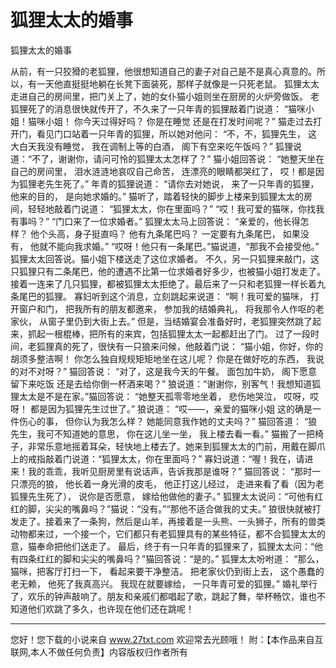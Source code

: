 # 狐狸太太的婚事

狐狸太太的婚事 

从前，有一只狡猾的老狐狸，他很想知道自己的妻子对自己是不是真心真意的。所以，有一天他直挺挺地躺在长凳下面装死，那样子就像是一只死老鼠。 
狐狸太太走进自己的房间里，把门关上了，她的女仆猫小姐则坐在厨房的火炉旁做饭。 
老狐狸死了的消息很快就传开了，不久来了一只年青的狐狸敲着门说道： 
“猫咪小姐！猫咪小姐！ 
你今天过得好吗？ 
你是在睡觉 
还是在打发时间呢？” 
猫走过去打开门，看见门口站着一只年青的狐狸，所以她对他问： 
“不，不，狐狸先生， 
这大白天我没有睡觉， 
我在调制上等的白酒， 
阁下有空来吃午饭吗？” 
狐狸说道：“不了，谢谢你，请问可怜的狐狸太太怎样了？” 
猫小姐回答说： 
“她整天坐在自己的房间里， 
泪水涟涟地哀叹自己命苦， 
连漂亮的眼睛都哭红了， 
哎！都是因为狐狸老先生死了。” 
年青的狐狸说道： 
“请你去对她说， 
来了一只年青的狐狸， 
他来的目的， 
是向她求婚的。” 
猫听了，踏着轻快的脚步上楼来到狐狸太太的房间，轻轻地敲着门说道： 
“狐狸太太，你在里面吗？” 
“哎！我可爱的猫咪，你找我有事吗？” 
“门口来了一位求婚者。” 
狐狸太太马上回答说： 
“亲爱的，他长得怎样？ 
他个头高，身子挺直吗？ 
他有九条尾巴吗？ 
一定要有九条尾巴， 
如果没有， 
他就不能向我求婚。” 
“哎呀！他只有一条尾巴。”猫说道，“那我不会接受他。” 
狐狸太太回答说。猫小姐下楼送走了这位求婚者。 
不久，另一只狐狸来敲门，这只狐狸只有二条尾巴，他的遭遇不比第一位求婚者好多少，也被猫小姐打发走了。接着一连来了几只狐狸，都被狐狸太太拒绝了。最后来了一只和老狐狸一样长着九条尾巴的狐狸。 
寡妇听到这个消息，立刻跳起来说道： 
“啊！我可爱的猫咪， 
打开窗户和门， 
把我所有的朋友都邀来， 
参加我的结婚典礼， 
将我那令人作呕的老家伙， 
从窗子里仍到大街上去。” 
但是，当结婚宴会准备好时，老狐狸突然跳了起来，抓起一根棍棒，把所有的来宾，包括狐狸太太一起都赶出了门。 
过了一段时间，老狐狸真的死了，很快有一只狼来问候，他敲着门说： 
“猫小姐，你好，你的胡须多整洁啊！ 
你怎么独自规规矩矩地坐在这儿呢？ 
你是在做好吃的东西， 
我说的对不对呀？” 
猫回答说： 
“对了，这是我今天的午餐。 
面包加牛奶， 
阁下愿意留下来吃饭 
还是去给你倒一杯酒来喝？” 
狼说道：“谢谢你，别客气！我想知道狐狸太太是不是在家。”猫回答说： 
“她整天孤零零地坐着， 
悲伤地哭泣， 
哎呀，哎呀！ 
都是因为狐狸先生过世了。” 
狼说道： 
“哎――，亲爱的猫咪小姐 
这的确是一件伤心的事， 
但你认为我怎么样？ 
她能同意我作她的丈夫吗？” 
猫回答道： 
“狼先生，我可不知道她的意思， 
你在这儿坐一坐， 
我上楼去看一看。” 
猫搬了一把椅子，非常乐意地摇着耳朵，轻快地上楼去了。她来到狐狸太太的门前，用戴在脚爪上的戒指敲着门说道：“狐狸太太，你在里面吗？” 
寡妇说道：“喔！我在，请进来！我的乖乖，我听见厨房里有说话声，告诉我那是谁呀？” 
猫回答说： 
“那时一只漂亮的狼， 
他长着一身光滑的皮毛， 
他正打这儿经过， 
走进来看了看（因为老狐狸先生死了）， 
说你是否愿意， 
嫁给他做他的妻子。” 
狐狸太太说问：“可他有红红的脚，尖尖的嘴鼻吗？”猫说：“没有。”“那他不适合做我的丈夫。” 
狼很快就被打发走了。接着来了一条狗，然后是山羊，再接着是一头熊、一头狮子，所有的兽类动物都来过，一个接一个，它们都只有老狐狸具有的某些特征，都不合狐狸太太的意，猫奉命把他们送走了。 
最后，终于有一只年青的狐狸来了，狐狸太太问：“他有四条红红的脚和尖尖的嘴鼻吗？”猫回答说：“是的。” 
狐狸太太吩咐道： 
“那么，猫咪，把客厅打扫一下， 
看起来要干净整洁。 
把老家伙仍到街上去， 
这个愚蠢的老无赖， 
他死了我真高兴。 
我现在就要嫁给， 
一只年青可爱的狐狸。” 
婚礼举行了，欢乐的钟声敲响了。朋友和亲戚们都唱起了歌，跳起了舞，举杯畅饮，谁也不知道他们欢跳了多久，也许现在他们还在跳呢！ 

                  
--------------------
您好！您下载的小说来自 www.27txt.com 欢迎常去光顾哦！
附：【本作品来自互联网,本人不做任何负责】内容版权归作者所有